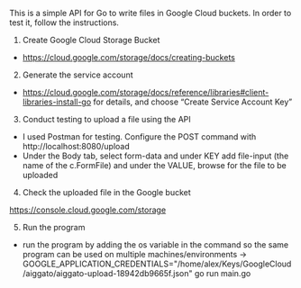 This is a simple API for Go to write files in Google Cloud buckets. In order to test it, follow the instructions.

1. Create Google Cloud Storage Bucket

- https://cloud.google.com/storage/docs/creating-buckets

2. Generate the service account

- https://cloud.google.com/storage/docs/reference/libraries#client-libraries-install-go for details, and choose “Create Service Account Key”

3. Conduct testing to upload a file using the API

- I used Postman for testing. Configure the POST command with http://localhost:8080/upload
- Under the Body tab, select form-data and under KEY add file-input (the name of the c.FormFile) and under the VALUE, browse for the file to be uploaded

4. Check the uploaded file in the Google bucket

https://console.cloud.google.com/storage 

5. Run the program

- run the program by adding the os variable in the command so the same program can be used on multiple machines/environments 
-> GOOGLE_APPLICATION_CREDENTIALS="/home/alex/Keys/GoogleCloud/aiggato/aiggato-upload-18942db9665f.json" go run main.go
